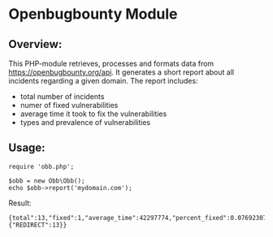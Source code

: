 # Openbugbounty Module

## Overview:

This PHP-module retrieves, processes and formats data from https://openbugbounty.org/api.
It generates a short report about all incidents regarding a given domain.
The report includes:

* total number of incidents
* numer of fixed vulnerabilities
* average time it took to fix the vulnerabilities
* types and prevalence of vulnerabilities


## Usage:

```
require 'obb.php';

$obb = new Obb\Obb();
echo $obb->report('mydomain.com');
```
Result:
```
{total":13,"fixed":1,"average_time":42297774,"percent_fixed":0.076923076923077,"types":{"REDIRECT":13}}
```
